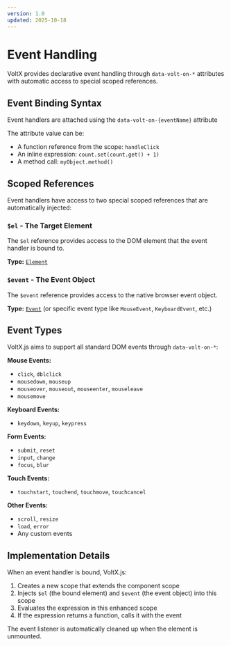 ```yaml
---
version: 1.0
updated: 2025-10-18
---
```


# Event Handling

VoltX provides declarative event handling through `data-volt-on-*` attributes with automatic access to special scoped references.

## Event Binding Syntax

Event handlers are attached using the `data-volt-on-{eventName}` attribute

The attribute value can be:

- A function reference from the scope: `handleClick`
- An inline expression: `count.set(count.get() + 1)`
- A method call: `myObject.method()`

## Scoped References

Event handlers have access to two special scoped references that are automatically injected:

### `$el` - The Target Element

The `$el` reference provides access to the DOM element that the event handler is bound to.

**Type:** [`Element`](https://developer.mozilla.org/en-US/docs/Web/API/Element)

### `$event` - The Event Object

The `$event` reference provides access to the native browser event object.

**Type:** [`Event`](https://developer.mozilla.org/en-US/docs/Web/API/Event) (or specific event type like `MouseEvent`, `KeyboardEvent`, etc.)

## Event Types

VoltX.js aims to support all standard DOM events through `data-volt-on-*`:

**Mouse Events:**

- `click`, `dblclick`
- `mousedown`, `mouseup`
- `mouseover`, `mouseout`, `mouseenter`, `mouseleave`
- `mousemove`

**Keyboard Events:**

- `keydown`, `keyup`, `keypress`

**Form Events:**

- `submit`, `reset`
- `input`, `change`
- `focus`, `blur`

**Touch Events:**

- `touchstart`, `touchend`, `touchmove`, `touchcancel`

**Other Events:**

- `scroll`, `resize`
- `load`, `error`
- Any custom events

## Implementation Details

When an event handler is bound, VoltX.js:

1. Creates a new scope that extends the component scope
2. Injects `$el` (the bound element) and `$event` (the event object) into this scope
3. Evaluates the expression in this enhanced scope
4. If the expression returns a function, calls it with the event

The event listener is automatically cleaned up when the element is unmounted.
